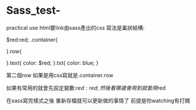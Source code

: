 # Sass_test-
practical use
html要link由sass產出的css
寫法是巢狀結構:

$red:red;
.container{

}.row{

}.text{
    color: $red;
}.txt{
    color: blue;
}

第二個row 如果是用css寫就是.container.row

如果有常用的就會先設定變數:$red:red; 然後看哪邊會用到 就套用$red

在sass寫完樣式之後 重新存檔就可以更新做的事情了 前提是你watching有打開
